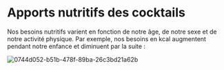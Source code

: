 # Apports nutritifs des cocktails

Nos besoins nutritifs varient en fonction de notre âge, de notre sexe et de notre activité physique. Par exemple, nos besoins en kcal augmentent pendant notre enfance et diminuent par la suite : 


![0744d052-b51b-478f-89ba-26c3bd21a62b](https://github.com/erwannhtl/Projet-python-2.0/assets/126115377/9d6c3a8e-bcb5-41dd-8157-1181c0d8589a)
